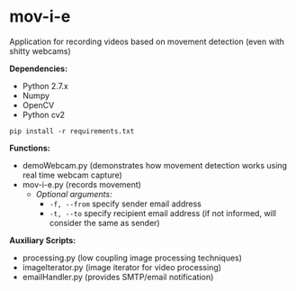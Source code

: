 # mov-i-e
Application for recording videos based on movement detection (even with shitty webcams)

**Dependencies:**
- Python 2.7.x
- Numpy
- OpenCV
- Python cv2

`pip install -r requirements.txt`

**Functions:**
- demoWebcam.py (demonstrates how movement detection works using real time webcam capture)
- mov-i-e.py (records movement)
    + *Optional arguments:*
        * `-f, --from` specify sender email address
        * `-t, --to` specify recipient email address (if not informed, will consider the same as sender)

**Auxiliary Scripts:**
- processing.py (low coupling image processing techniques)
- imageIterator.py (image iterator for video processing)
- emailHandler.py (provides SMTP/email notification)

